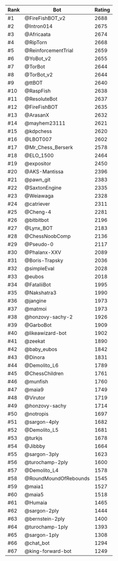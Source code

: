 Rank|Bot|Rating
---|---|---
#1|@FireFishBOT_v2|2688
#2|@Intron014|2675
#3|@Africaata|2674
#4|@RipTorn|2668
#5|@ReinforcementTrial|2659
#6|@YoBot_v2|2655
#7|@TorBot|2644
#8|@TorBot_v2|2644
#9|@ttBOT|2640
#10|@RaspFish|2638
#11|@ResoluteBot|2637
#12|@FireFishBOT|2635
#13|@ArasanX|2632
#14|@mayhem23111|2621
#15|@kdpchess|2620
#16|@LBOT007|2602
#17|@Mr_Chess_Berserk|2578
#18|@ELO_1500|2464
#19|@expositor|2450
#20|@AKS-Mantissa|2396
#21|@pawn_git|2383
#22|@SaxtonEngine|2335
#23|@Weiawaga|2328
#24|@catriever|2311
#25|@Cheng-4|2281
#26|@bitbitbot|2196
#27|@Lynx_BOT|2183
#28|@ChessNoobComp|2136
#29|@Pseudo-0|2117
#30|@Phalanx-XXV|2089
#31|@Boris-Trapsky|2036
#32|@simpleEval|2028
#33|@eubos|2018
#34|@FataliiBot|1995
#35|@Nakshatra3|1990
#36|@jangine|1973
#37|@matmoi|1973
#38|@honzovy-sachy-2|1926
#39|@GarboBot|1909
#40|@likeawizard-bot|1902
#41|@zeekat|1890
#42|@baby_eubos|1842
#43|@Dinora|1831
#44|@Demolito_L6|1789
#45|@ChessChildren|1761
#46|@munfish|1760
#47|@maia9|1749
#48|@Virutor|1719
#49|@honzovy-sachy|1714
#50|@notropis|1697
#51|@sargon-4ply|1682
#52|@Demolito_L5|1681
#53|@turkjs|1678
#54|@Jibbby|1664
#55|@sargon-3ply|1623
#56|@turochamp-2ply|1600
#57|@Demolito_L4|1578
#58|@RoundMoundOfRebounds|1545
#59|@maia1|1527
#60|@maia5|1518
#61|@Humaia|1465
#62|@sargon-2ply|1444
#63|@bernstein-2ply|1400
#64|@turochamp-1ply|1393
#65|@sargon-1ply|1308
#66|@chat_bot|1294
#67|@king-forward-bot|1249
